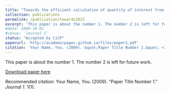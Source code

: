 ```yaml
---
title: "Towards the efficient calculation of quantity of interest from steady Euler equations I: a dual-consistent DWR-based h-adaptive Newton-GMG solver"
collection: publications
permalink: /publication/towards2023
excerpt: 'This paper is about the number 1. The number 2 is left for future work.'
#date: 2009-10-01
#venue: 'Journal 1'
status: "Accepted by CiCP"
paperurl: 'http://academicpages.github.io/files/paper1.pdf'
citation: 'Your Name, You. (2009). &quot;Paper Title Number 1.&quot; <i>Journal 1</i>. 1(1).'
---
```

This paper is about the number 1. The number 2 is left for future work.

[Download paper here](https://github.com/shankswang953/shankswang953.github.io/blob/master/files/towardsI.pdf)

Recommended citation: Your Name, You. (2009). "Paper Title Number 1." <i>Journal 1</i>. 1(1).
